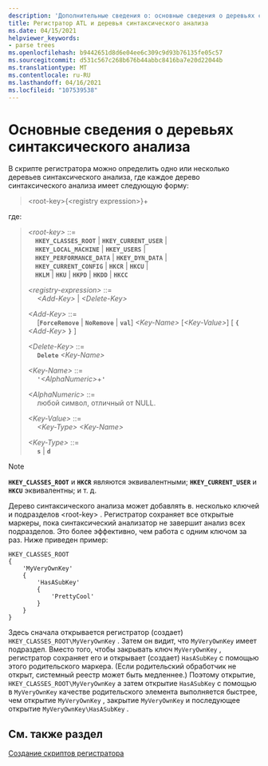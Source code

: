 ```yaml
---
description: 'Дополнительные сведения о: основные сведения о деревьях синтаксического анализа'
title: Регистратор ATL и деревья синтаксического анализа
ms.date: 04/15/2021
helpviewer_keywords:
- parse trees
ms.openlocfilehash: b9442651d8d6e04ee6c309c9d93b76135fe05c57
ms.sourcegitcommit: d531c567c268b676b44abbc8416ba7e20d22044b
ms.translationtype: MT
ms.contentlocale: ru-RU
ms.lasthandoff: 04/16/2021
ms.locfileid: "107539538"
---
```

# <a name="understanding-parse-trees"></a>Основные сведения о деревьях синтаксического анализа

В скрипте регистратора можно определить одно или несколько деревьев синтаксического анализа, где каждое дерево синтаксического анализа имеет следующую форму:

> \<root-key>{\<registry expression>}+

где:

> *\<root-key>* ::=\
> &emsp;**`HKEY_CLASSES_ROOT`** &vert; **`HKEY_CURRENT_USER`** &vert;\
> &emsp;**`HKEY_LOCAL_MACHINE`** &vert; **`HKEY_USERS`** &vert;\
> &emsp;**`HKEY_PERFORMANCE_DATA`** &vert; **`HKEY_DYN_DATA`** &vert;\
> &emsp;**`HKEY_CURRENT_CONFIG`** &vert; **`HKCR`** &vert; **`HKCU`** &vert;\
> &emsp;**`HKLM`** &vert; **`HKU`** &vert; **`HKPD`** &vert; **`HKDD`** &vert; **`HKCC`**
>
> *\<registry-expression>* ::=\
> &emsp; *\<Add-Key>* &vert; *\<Delete-Key>*
>
> *\<Add-Key>* ::=\
> &emsp; \[**`ForceRemove`** &vert; **`NoRemove`** &vert; **`val`**] *\<Key-Name>* \[*\<Key-Value>*] \[ **`{`** *\<Add-Key>* **`}`** ]
>
> *\<Delete-Key>* ::=\
> &emsp; **`Delete`** *\<Key-Name>*
>
> *\<Key-Name>* ::=\
> &emsp; **`'`**_\<AlphaNumeric>_+**`'`**
>
> *\<AlphaNumeric>* ::=\
> &emsp; любой символ, отличный от NULL.
>
> *\<Key-Value>* ::=\
> &emsp; *\<Key-Type>* *\<Key-Name>*
>
> *\<Key-Type>* ::=\
> &emsp; **`s`** &vert; **`d`**

> [!NOTE]
> **`HKEY_CLASSES_ROOT`** и **`HKCR`** являются эквивалентными; **`HKEY_CURRENT_USER`** и **`HKCU`** эквивалентны; и т. д.

Дерево синтаксического анализа может добавлять в. несколько ключей и подразделов \<root-key> . Регистратор сохраняет все открытые маркеры, пока синтаксический анализатор не завершит анализ всех подразделов. Это более эффективно, чем работа с одним ключом за раз. Ниже приведен пример:

```rgs
HKEY_CLASSES_ROOT
{
    'MyVeryOwnKey'
    {
        'HasASubKey'
        {
            'PrettyCool'
        }
    }
}
```

Здесь сначала открывается регистратор (создает) `HKEY_CLASSES_ROOT\MyVeryOwnKey` . Затем он видит, что `MyVeryOwnKey` имеет подраздел. Вместо того, чтобы закрывать ключ `MyVeryOwnKey` , регистратор сохраняет его и открывает (создает) `HasASubKey` с помощью этого родительского маркера. (Если родительский обработчик не открыт, системный реестр может быть медленнее.) Поэтому открытие, `HKEY_CLASSES_ROOT\MyVeryOwnKey` а затем открытие `HasASubKey` с помощью в `MyVeryOwnKey` качестве родительского элемента выполняется быстрее, чем открытие `MyVeryOwnKey` , закрытие `MyVeryOwnKey` и последующее открытие `MyVeryOwnKey\HasASubKey` .

## <a name="see-also"></a>См. также раздел

[Создание скриптов регистратора](../atl/creating-registrar-scripts.md)
